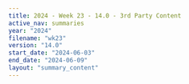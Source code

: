 ```yaml
---
title: 2024 - Week 23 - 14.0 - 3rd Party Content
active_nav: summaries
year: "2024"
filename: "wk23"
version: "14.0"
start_date: "2024-06-03"
end_date: "2024-06-09"
layout: "summary_content"
---
```

